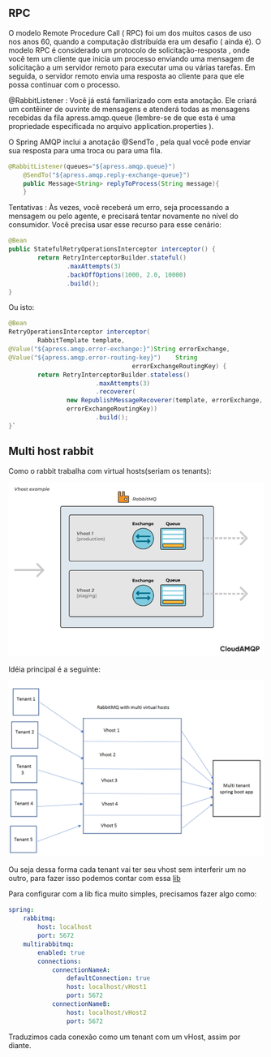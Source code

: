 ## RPC

O modelo Remote Procedure Call ( RPC) foi um dos muitos casos de uso nos anos 60, quando a computação distribuída era um desafio ( ainda é).
O modelo RPC é considerado um protocolo de solicitação-resposta , onde você tem um cliente que inicia um processo enviando uma mensagem de solicitação a um servidor remoto para executar uma ou várias tarefas.
Em seguida, o servidor remoto envia uma resposta ao cliente para que ele possa continuar com o processo.

@RabbitListener : Você já está familiarizado com esta anotação.
Ele criará um contêiner de ouvinte de mensagens e atenderá todas as mensagens recebidas da fila
apress.amqp.queue (lembre-se de que esta é uma propriedade especificada no arquivo application.properties ).

O Spring AMQP inclui a anotação @SendTo , pela qual você pode enviar sua resposta para uma troca ou para uma fila.
```java
@RabbitListener(queues="${apress.amqp.queue}")
    @SendTo("${apress.amqp.reply-exchange-queue}")
    public Message<String> replyToProcess(String message){
    }
```

Tentativas : Às vezes, você receberá um erro, seja processando a mensagem ou pelo agente, e precisará tentar novamente no nível do consumidor.
Você precisa usar esse recurso para esse cenário:

```java
@Bean
public StatefulRetryOperationsInterceptor interceptor() {
        return RetryInterceptorBuilder.stateful()
                .maxAttempts(3)
                .backOffOptions(1000, 2.0, 10000)
                .build();
}
```
Ou isto:


```java 
@Bean
RetryOperationsInterceptor interceptor(
        RabbitTemplate template,
@Value("${apress.amqp.error-exchange:}")String errorExchange,
@Value("${apress.amqp.error-routing-key}")    String
                                  errorExchangeRoutingKey) {
        return RetryInterceptorBuilder.stateless()
                        .maxAttempts(3)
                        .recoverer(
                new RepublishMessageRecoverer(template, errorExchange,
                errorExchangeRoutingKey))
                        .build();
}`
```
## Multi host rabbit

Como o rabbit trabalha com virtual hosts(seriam os tenants):

![Tux, the Linux mascot](./vhosts.png)

Idéia principal é a seguinte:

![Tux, the Linux mascot](./tenantVHosts.png)

Ou seja dessa forma cada tenant vai ter seu vhost sem interferir um no outro, para fazer isso
podemos contar com essa [lib](https://github.com/freenowtech/spring-multirabbit)

Para configurar com a lib fica muito simples, precisamos fazer algo como:

```yaml
spring:
    rabbitmq:
        host: localhost
        port: 5672
    multirabbitmq:
        enabled: true
        connections:
            connectionNameA:
                defaultConnection: true
                host: localhost/vHost1
                port: 5672
            connectionNameB:
                host: localhost/vHost2
                port: 5672
```

Traduzimos cada conexão como um tenant com um vHost, assim por diante.

